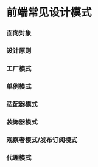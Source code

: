 # 前端常见设计模式

### 面向对象

### 设计原则

### 工厂模式

### 单例模式

### 适配器模式

### 装饰器模式

### 观察者模式/发布订阅模式

### 代理模式
